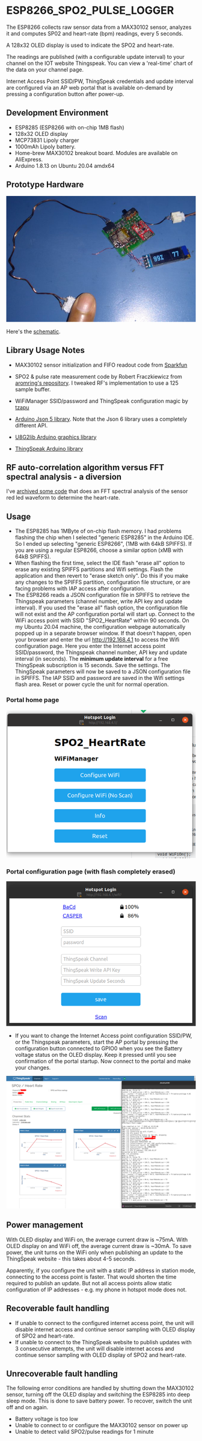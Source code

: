 # ESP8266_SPO2_PULSE_LOGGER

The ESP8266 collects raw sensor data from a MAX30102 
sensor, analyzes it and computes SP02 and heart-rate (bpm) readings, every 5 seconds. 

A 128x32 OLED display is used to indicate the SPO2 and heart-rate.

The readings are published (with a configurable update interval) to your 
channel on the IOT website Thingspeak. 
You can view a 'real-time' chart of the data on your channel page.

Internet Access Point SSID/PW, ThingSpeak credentials and update interval are
configured via an AP web portal that is available on-demand by pressing a
configuration button after power-up.

## Development Environment

* ESP8285 (ESP8266 with on-chip 1MB flash)
* 128x32 OLED display
* MCP73831 Lipoly charger
* 1000mAh Lipoly battery.
* Home-brew MAX30102 breakout board. Modules are available on AliExpress.
* Arduino 1.8.13 on Ubuntu 20.04 amdx64

## Prototype Hardware

<img src="prototype_hardware.jpg" />

Here's the [schematic](sp02_pulse_logger_schematic.pdf).

## Library Usage Notes

* MAX30102 sensor initialization and FIFO readout code from 
[Sparkfun](https://github.com/sparkfun/SparkFun_MAX3010x_Sensor_Library)

* SPO2 & pulse rate measurement code by Robert Fraczkiewicz from 
[aromring's repository](https://github.com/aromring/MAX30102_by_RF). 
I tweaked RF's implementation to use a 125 sample buffer. 

* WiFiManager SSID/password and ThingSpeak configuration magic by [tzapu](https://github.com/tzapu/WiFiManager)

* [Arduino Json 5 library](https://github.com/bblanchon/ArduinoJson/tree/5.x). Note that
the Json 6 library uses a completely different API.

* [U8G2lib Arduino graphics library](https://github.com/olikraus/U8g2_Arduino)

* [ThingSpeak Arduino library](https://github.com/mathworks/thingspeak-arduino)

## RF auto-correlation algorithm versus FFT spectral analysis - a diversion

I've [archived some code](RFA_versus_FFT_for_heartrate.zip) that does an 
FFT spectral analysis of the sensor red led waveform to determine the heart-rate. 

## Usage

* The ESP8285 has 1MByte of on-chip flash memory. I had problems flashing the chip when
I selected "generic ESP8285" in the Arduino IDE. So I ended up selecting "generic ESP8266", 
(1MB with 64kB SPIFFS). If you are
using a regular ESP8266, choose a similar option (xMB with 64kB SPIFFS).
* When flashing the first time, select the IDE flash "erase all" option to erase any existing
SPIFFS partitions and Wifi settings. Flash the application and then revert to "erase sketch only".
Do this if you make any changes to the SPIFFS partition, configuration file structure, or are facing problems with IAP access after configuration.
* The ESP8266 reads a JSON configuration file in SPIFFS to retrieve the Thingspeak
parameters (channel number, write API key and update interval). If you used the
"erase all" flash option, the configuration file will not exist and the AP configuration portal will start up.
Connect to the WiFi access point with SSID "SPO2_HeartRate" within 90 seconds. On my
Ubuntu 20.04 machine, the configuration webpage automatically popped up in a separate browser window.
If that doesn't happen, open your browser and enter the url http://192.168.4.1 to access the Wifi configuration page. Here you enter the 
Internet access point SSID/password, the Thingspeak channel number, API key and update interval (in seconds). The **minimum update interval** for a free ThingSpeak subscription is 15 seconds.
Save the settings. The ThingSpeak parameters will now be saved to a JSON configuration file
in SPIFFS. The IAP SSID and password are saved in the Wifi settings flash area.
Reset or power cycle the unit for normal operation. 

### Portal home page

<img src="ConfigPortal1.png" />

### Portal configuration page (with flash completely erased)

<img src="ConfigPortal2.png" />

* If you want to change the Internet Access point configuration SSID/PW, or the Thingspeak
parameters, start the AP portal by pressing the configuration button
connected to GPIO0 when you see the Battery voltage status on the OLED display. Keep it pressed until you
see confirmation of the portal startup.
Now connect to the portal and make your changes.


<img src="screenshot.png"/>

## Power management

With OLED display and WiFi on, the average current draw is ~75mA. With OLED display on and WiFi off, the average current draw
is ~30mA. 
To save power, the unit turns on the WiFi only when publishing an update to
the ThingSpeak website - this takes about 4-5 seconds.

Apparently, if you configure the unit with a static IP address in station mode, connecting
to the access point is faster. That would shorten the time required to publish an update.
But not all access points allow static configuration of IP
addresses - e.g. my phone in hotspot mode does not.

## Recoverable fault handling

* If unable to connect to the configured internet access point, the unit will disable
internet access and continue sensor sampling with OLED display of SPO2 and heart-rate.
* If unable to connect to the ThingSpeak website to publish updates with 3 consecutive
attempts, the unit will disable internet access
and continue sensor sampling with OLED display of SPO2 and heart-rate.

## Unrecoverable fault handling

The following error conditions are handled by 
shutting down the MAX30102 sensor, turning off the OLED display and switching the ESP8285 
into deep sleep mode.
This is done to save battery power. To recover, switch the unit off and on again. 

* Battery voltage is too low
* Unable to connect to or configure the MAX30102 sensor on power up
* Unable to detect valid SPO2/pulse readings for 1 minute



